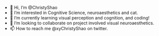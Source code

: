 - 👋 Hi, I’m @ChristyShao
- 👀 I’m interested in Cognitive Science, neuroaesthetics and cat.
- 🌱 I’m currently learning visual perception and cognition, and coding!
- 💞️ I’m looking to collaborate on project involved visual neuroaesthetics.
- 📫 How to reach me @xyChristyShao on twitter.

<!---
ChristyShao/ChristyShao is a ✨ special ✨ repository because its `README.md` (this file) appears on your GitHub profile.
You can click the Preview link to take a look at your changes.
--->
